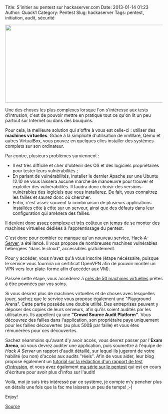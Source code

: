 Title: S'initier au pentest sur hackaserver.com
Date: 2013-01-14 01:23
Author: Quack1
Category: Pentest
Slug: hackaserver
Tags: pentest, initiation, audit, sécurité

<div align=center><img src="static/upload/hackaserver.png" width="600" height="250" align=center /></div>

Une des choses les plus complexes lorsque l'on s'intéresse aux tests d'intrusion, c'est de pouvoir mettre en pratique tout ce qu'on lit un peu partout sur Internet ou dans des bouquins.

Pour cela, la meilleure solution qui s'offre à vous est celle-ci : utiliser des **machines virtuelles**. Grâce à la simplicité d'utilisation de vmWare, Qemu et autres VirtualBox, vous pouvez en quelques clics installer des systèmes complets sur son ordinateur.

Par contre, plusieurs problèmes surviennent : 

- Il est très difficile et cher d'obtenir des OS et des logiciels propriétaires pour tester leurs vulnérabilités ;
- En parlant de vulnérabilités, installer le dernier Apache sur une Ubuntu 12.10 ne vous laissera aucune marche de manoeuvre pour trouver et exploiter des vulnérabilités. Il faudra donc choisir des versions vulnérables des logiciels que vous installerez. De fait, vous connaitrez les failles et saurez donc où chercher.
- Enfin, c'est assez souvent la combinaison de plusieurs applications installées côte à côte sur un serveur, ainsi que des défauts dans leur configuration qui amènera des failles.

Il devient donc assez complexe et très coûteux en temps de se monter des machines virtuelles dédiées à l'apprentissage du pentest.

C'est donc pour combler ce manque qu'un nouveau service, [Hack-A-Server](https://hackaserver.com "Hack-A-Server"), a été lancé. Il vous propose de nombreuses machines vulnérables hébergées "dans le cloud", accessibles gratuitement.

Pour y accéder, vous n'avez qu'à vous inscrire (étape nécéssaire, puisque le service vous fournira un certificat OpenVPN afin de pouvoir monter un VPN vers leur plate-forme afin d'accéder aux VM).

Passée cette étape, vous accéderez à [près de 50 machines virtuelles](https://hackaserver.com/arena/training) prêtes à être pownées par vos soins.

Si vous désirez plus de machines virtuelles et de choses avec lesquelles jouer, sachez que le service vous propose également une "Playground Arena". Cette partie possède une double utilité. Des entreprises peuvent y déposer des copies de leurs serveurs, afin qu'ils soient audités par les utilisateurs. Ils appellent ça une **"Crowd Source Audit Platform"**. Vous découvrez des failles dans l'application, son propriétaire paye uniquement pour les failles découvertes (au plus 500$ par faille) et vous êtes rémunérées pour ces découvertes.

Sachez néanmoins qu'avant d'y avoir accès, vous devrez passer par l'**Exam Arena**, où vous devrez auditer une application, puis soumettre à l'équipe de _Hack A Server_ un rapport d'audit détaillé, sur lequel ils jugeront de votre habilité (ou non) d'accès aux audits "réels". Afin de vous aider, leur blog propose également un [tutorial sur la rédaction d'un rapport de test d'intrusion](http://blog.hackaserver.com/howto-complete-a-penetration-test-report-guideline/), et vous avez également [ma série sur le pentest](./tag/serie_pentest.html "Tag : serie_pentest") qui est en cours d'écriture pour avoir plus d'infos sur l'audit!

Voilà, moi je suis très intéressé par ce système, je compte m'y pencher plus en détails une fois que la fac me laissera un peu de temps! ;-)

Enjoy!

[Source](https://community.rapid7.com/community/metasploit/blog/2013/01/08/free-metasploit-penetration-testing-lab-in-the-cloud?goback=.gde_100569_member_202314374 "Source")
